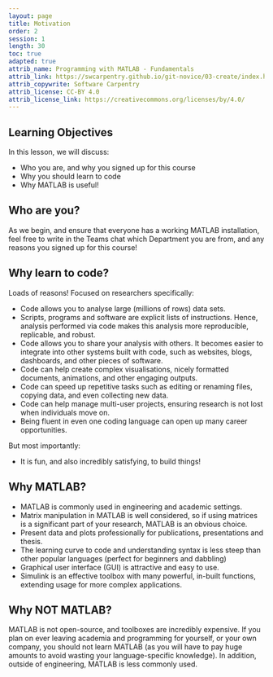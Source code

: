 ```yaml
---
layout: page
title: Motivation
order: 2
session: 1
length: 30
toc: true
adapted: true
attrib_name: Programming with MATLAB - Fundamentals
attrib_link: https://swcarpentry.github.io/git-novice/03-create/index.html
attrib_copywrite: Software Carpentry
attrib_license: CC-BY 4.0
attrib_license_link: https://creativecommons.org/licenses/by/4.0/
---
```


## Learning Objectives

In this lesson, we will discuss:

- Who you are, and why you signed up for this course
- Why you should learn to code
- Why MATLAB is useful!

## Who are you?

As we begin, and ensure that everyone has a working MATLAB installation, feel free to write in the Teams chat which Department you are from, and any reasons you signed up for this course!  

## Why learn to code?

Loads of reasons! Focused on researchers specifically:

- Code allows you to analyse large (millions of rows) data sets.
- Scripts, programs and software are explicit lists of instructions. Hence, analysis performed via code makes this analysis more reproducible, replicable, and robust.
- Code allows you to share your analysis with others. It becomes easier to integrate into other systems built with code, such as websites, blogs, dashboards, and other pieces of software.
- Code can help create complex visualisations, nicely formatted documents, animations, and other engaging outputs.
- Code can speed up repetitive tasks such as editing or renaming files, copying data, and even collecting new data.
- Code can help manage multi-user projects, ensuring research is not lost when individuals move on.
- Being fluent in even one coding language can open up many career opportunities.

But most importantly:

- It is fun, and also incredibly satisfying, to build things!

## Why MATLAB?
- MATLAB is commonly used in engineering and academic settings.
- Matrix manipulation in MATLAB is well considered, so if using matrices is a significant part of your research, MATLAB is an obvious choice.
- Present data and plots professionally for publications, presentations and thesis.
- The learning curve to code and understanding syntax is less steep than other popular languages (perfect for beginners and dabbling)
- Graphical user interface (GUI) is attractive and easy to use.  
- Simulink is an effective toolbox with many powerful, in-built functions, extending usage for more complex applications. 

## Why NOT MATLAB?

MATLAB is not open-source, and toolboxes are incredibly expensive. If you plan on ever leaving academia and programming for yourself, or your own company, you should not learn MATLAB (as you will have to pay huge amounts to avoid wasting your language-specific knowledge). In addition, outside of engineering, MATLAB is less commonly used. 
